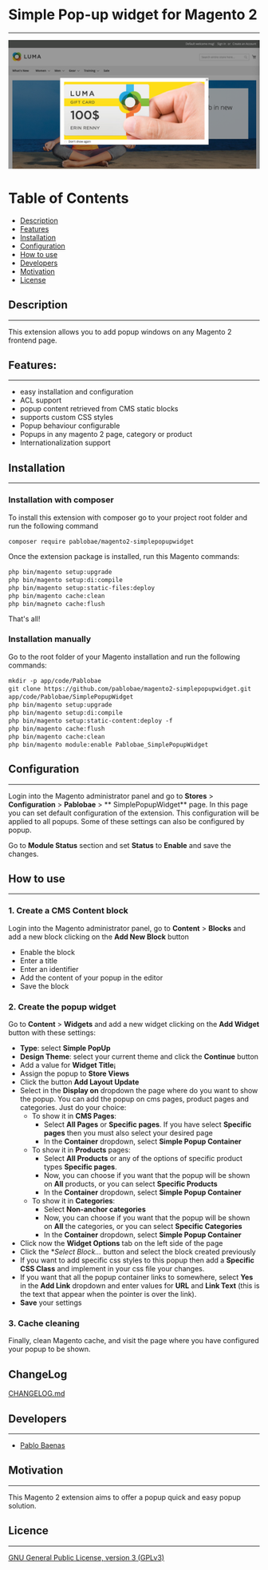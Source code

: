 # Simple Pop-up widget for Magento 2

___

![alt Simple Popup extension for Magento 2](https://raw.githubusercontent.com/pablobae/markdown-images/master/magento2-simplepopupwidget/magento2-simplepopupwidget-header.png?raw=true "Simple Popup Widget for Magento 2")

# Table of Contents

* [Description](#description)
* [Features](#features)
* [Installation](#installation)
* [Configuration](#configuration)
* [How to use](#how-to-use)
* [Developers](#developers)
* [Motivation](#motivation)
* [License](#licence)

## Description

___

This extension allows you to add popup windows on any Magento 2 frontend page.

## Features:

___

* easy installation and configuration
* ACL support
* popup content retrieved from CMS static blocks
* supports custom CSS styles
* Popup behaviour configurable
* Popups in any magento 2 page, category or product
* Internationalization support

## Installation

___

### Installation with composer
To install this extension with composer go to your project root folder and run the following command
```
composer require pablobae/magento2-simplepopupwidget
```

Once the extension package is installed, run this Magento commands:
```
php bin/magento setup:upgrade
php bin/magento setup:di:compile
php bin/magento setup:static-files:deploy
php bin/magento cache:clean
php bin/magneto cache:flush
```
That's all!

### Installation manually
Go to the root folder of your Magento installation and run the following commands:

```
mkdir -p app/code/Pablobae
git clone https://github.com/pablobae/magento2-simplepopupwidget.git app/code/Pablobae/SimplePopupWidget
php bin/magento setup:upgrade
php bin/magento setup:di:compile
php bin/magento setup:static-content:deploy -f
php bin/magento cache:flush
php bin/magento cache:clean
php bin/magento module:enable Pablobae_SimplePopupWidget
 ```

## Configuration

___
Login into the Magento administrator panel and go to **Stores** > **Configuration** > **Pablobae** > **
SimplePopupWidget** page. In this page you can set default configuration of the extension. This configuration will be
applied to all popups. Some of these settings can also be configured by popup.

Go to **Module Status** section and set **Status** to **Enable** and save the changes.

## How to use

___

### 1. Create a CMS Content block

Login into the Magento administrator panel, go to **Content** > **Blocks** and add a new block clicking on the **Add New
Block** button

* Enable the block
* Enter a title
* Enter an identifier
* Add the content of your popup in the editor
* Save the block

### 2. Create the popup widget

Go to **Content** > **Widgets** and add a new widget clicking on the **Add Widget** button with these settings:

* **Type**: select **Simple PopUp**
* **Design Theme**: select your current theme and click the **Continue** button
* Add a value for **Widget Title**¡
* Assign the popup to **Store Views**
* Click the button **Add Layout Update**
* Select in the **Display on** dropdown the page where do you want to show the popup. You can add the popup on cms
  pages, product pages and categories. Just do your choice:
    * To show it in **CMS Pages**:
        * Select **All Pages** or **Specific pages**. If you have select **Specific pages** then you must also select
          your desired page
        * In the **Container** dropdown, select **Simple Popup Container**
    * To show it in **Products** pages:
        * Select **All Products** or any of the options of specific product types **Specific pages**.
        * Now, you can choose if you want that the popup will be shown on **All** products, or you can select **Specific
          Products**
        * In the **Container** dropdown, select **Simple Popup Container**
    * To show it in **Categories**:
        * Select **Non-anchor categories**
        * Now, you can choose if you want that the popup will be shown on **All** the categories, or you can select **Specific Categories**
         * In the **Container** dropdown, select **Simple Popup Container**
* Click now the **Widget Options** tab on the left side of the page
* Click the **Select Block...* button and select the block created previously
* If you want to add specific css styles to this popup then add a **Specific CSS Class** and implement in your css file
  your changes.
* If you want that all the popup container links to somewhere, select **Yes** in the **Add Link** dropdown and enter
  values for **URL** and **Link Text** (this is the text that appear when the pointer is over the link).
* **Save** your settings

### 3. Cache cleaning

Finally, clean Magento cache, and visit the page where you have configured your popup to be shown.

## ChangeLog
[CHANGELOG.md](CHANGELOG.md)

## Developers

___

* [Pablo Baenas](https://github.com/pablobae)

## Motivation

___

This Magento 2 extension aims to offer a popup quick and easy popup solution.

## Licence

___
[GNU General Public License, version 3 (GPLv3)](http://opensource.org/licenses/gpl-3.0)
